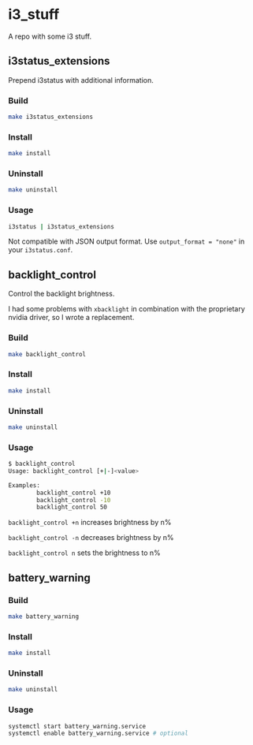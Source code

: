 # i3_stuff
A repo with some i3 stuff.

## i3status_extensions
Prepend i3status with additional information.

### Build
```sh
make i3status_extensions
```

### Install
```sh
make install
```

### Uninstall
```sh
make uninstall
```

### Usage
```sh
i3status | i3status_extensions
```
Not compatible with JSON output format. Use `output_format = "none"` in your `i3status.conf`.

## backlight_control
Control the backlight brightness.

I had some problems with `xbacklight` in combination with the proprietary nvidia driver, so I wrote a replacement.

### Build
```sh
make backlight_control
```

### Install
```sh
make install
```

### Uninstall
```sh
make uninstall
```

### Usage
```sh
$ backlight_control
Usage: backlight_control [+|-]<value>

Examples:
        backlight_control +10
        backlight_control -10
        backlight_control 50

```

`backlight_control +n` increases brightness by n%

`backlight_control -n` decreases brightness by n%

`backlight_control n` sets the brightness to n%

## battery_warning
### Build
```sh
make battery_warning
```

### Install
```sh
make install
```

### Uninstall
```sh
make uninstall
```

### Usage
```sh
systemctl start battery_warning.service
systemctl enable battery_warning.service # optional
```
